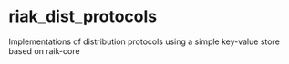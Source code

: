# riak_dist_protocols
Implementations of distribution protocols using a simple key-value store based on raik-core
